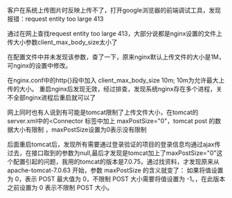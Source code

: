 客户在系统上传图片时反映上传不了，打开google浏览器的前端调试工具，发现报错：request entity too large 413

通过在网上查找request entity too large 413，大部分说都是nginx设置的文件上传大小参数client_max_body_size太小了

在配置文件中并未发现该参数，查了一下，原来nginx默认上传文件的大小是1M，可nginx的设置中修改。

在nginx.conf中的http{}段中加入 client_max_body_size 10m; 10m为允许最大上传的大小。 重启nginx后发现无效，经过排查，发现系统nginx存在多个进程，关不全部nginx进程后重启就可以了

网上同时也有人说到有可能是tomcat限制了上传文件大小，在tomcat的server.xml中的<Connector 标签中加上
maxPostSize="0"，tomcat post 的数据大小有限制  ，maxPostSize设置为0表示没有限制

后面重启tomcat后，发现所有需要通过登录验证的项目的登录信息均通过ajax传过去，在接口取到的参数为null,最后才发现是tomcat加上了maxPostSize="0"这个配置引起的问题，我用的tomcat的版本是7.0.75，通过找资料，才发现原来从 apache-tomcat-7.0.63 开始，参数 maxPostSize 的含义就变了： 如果将值设置为 0，表示 POST 最大值为 0，不限制 POST 大小需要将值设置为 -1。，在此版本之前设置为 0 表示不限制 POST 大小。
